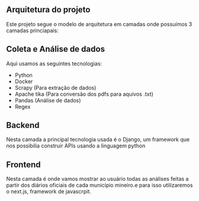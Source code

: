 
## Arquitetura do projeto

Este projeto segue o modelo de arquitetura em camadas onde possuímos 3 camadas princiapais: 

## Coleta e Análise de dados

Aqui usamos as seguintes tecnologias:

- Python
- Docker
- Scrapy (Para extração de dados)
- Apache tika (Para conversão dos pdfs para aquivos .txt)
- Pandas (Análise de dados)
- Regex


## Backend

Nesta camada a principal tecnologia usada é o Django, um framework que nos possibilia construir APIs usando a linguagem python

## Frontend

Nesta camada é onde vamos mostrar ao usuário todas as análises feitas a partir dos diários oficiais de cada município mineiro.e para isso utilizaremos o next.js, framework de javascrpit. 

